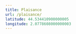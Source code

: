 ```yaml
---
title: Plaisance
url: /plaisance/
latitude: 44.534410900000005
longitude: 2.0778608000000003
---
```

